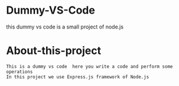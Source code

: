 # Dummy-VS-Code
this dummy vs code is a small project of node.js 

# About-this-project
 
    This is a dummy vs code  here you write a code and perform some operations 
    In this project we use Express.js framework of Node.js
    
 
   
